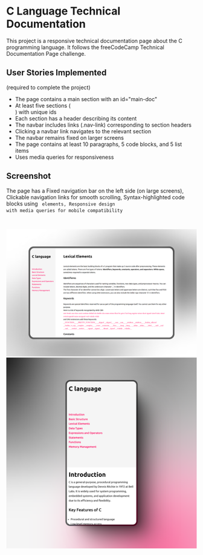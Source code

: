 # C Language Technical Documentation

This project is a responsive technical documentation page about the C programming language. It follows the freeCodeCamp Technical Documentation Page challenge.
## User Stories Implemented 

(required to complete the project)
* The page contains a main section with an id="main-doc"
* At least five sections (<section>) with unique ids
* Each section has a header describing its content
* The navbar includes links (.nav-link) corresponding to section headers
* Clicking a navbar link navigates to the relevant section
* The navbar remains fixed on larger screens
* The page contains at least 10 paragraphs, 5 code blocks, and 5 list items
* Uses media queries for responsiveness

## Screenshot
The page has a Fixed navigation bar on the left side (on large screens),  Clickable navigation links for smooth scrolling,  Syntax-highlighted code blocks using <code> elements, Responsive design with media queries for mobile compatibility


![Screenshot of the project](./mockup_laptop.png)
![Screenshot of the project on Phone](./mockup_phone.png)